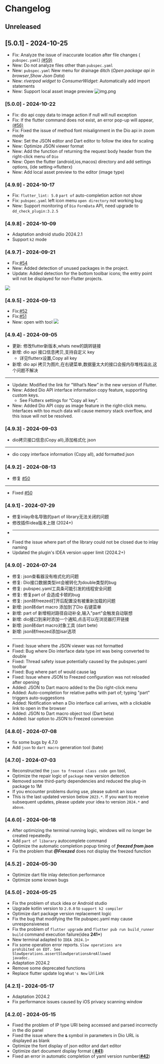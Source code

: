 # Changelog

## Unreleased

## [5.0.1] - 2024-10-25

- Fix: Analyze the issue of inaccurate location after file changes (
  `pubspec.yaml`) [(#59)](https://github.com/mdddj/dd_flutter_idea_plugin/issues/59)
- New: Do not analyze files other than `pubspec.yaml`
- New: `pubspec.yaml` New menu for drainage ditch (*Open package api in browser*,*Show Json Data*)
- New: *riverpod widget to ConsumerWidget*: Automatically add import statements
- New: Support local asset image preview
  ![img.png](https://minio.itbug.shop/blog/simple-file/img___1729914650363___.png)

### [5.0.0] - 2024-10-22

- Fix: dio api copy data to image action if null will null exception
- Fix: If the flutter command does not exist, an error pop-up will
  appear,[(#56)](https://github.com/mdddj/dd_flutter_idea_plugin/issues/56)
- Fix: Fixed the issue of method font misalignment in the Dio api in zoom mode
- New: Set the JSON editor and Dart editor to follow the idea for scaling
- New: Optimize JSON viewer format
- New: Add the function of returning the request body header from the right-click menu of `Dio`
- New: Open the flutter (android,ios,macos) directory and add settings options, (ide setting->flutterx)
- New: Add local asset preview to the editor (image type)

### [4.9.9] - 2024-10-17

- Fix: `flutter_lint: 5.0` `part of` auto-completion action not show
- Fix: `pubspec.yaml` left icon menu `open directory` not working bug
- New: Support monitoring of `Dio` `FormData` API, need upgrade to `dd_check_plugin:3.2.5`

### [4.9.8] - 2024-10-09

- Adaptation android studio 2024.2.1
- Support `k2` mode

### [4.9.7] - 2024-09-21

- Fix:[#54](https://github.com/mdddj/dd_flutter_idea_plugin/issues/54)
- New: Added detection of unused packages in the project.
- Update: Added detection for the bottom toolbar icons; the entry point will not be displayed for non-Flutter projects.

![](https://minio.itbug.shop/blog/simple-file/Snipaste_2024-09-21_11-41-38___1726890133117___.png)

### [4.9.5] - 2024-09-13

- Fix:[#52](https://github.com/mdddj/dd_flutter_idea_plugin/issues/52)
- Fix:[#51](https://github.com/mdddj/dd_flutter_idea_plugin/issues/51)
- New: open with tool
  ![](https://minio.itbug.shop/blog/simple-file/Snipaste_2024-09-13_14-47-33___1726210071283___.png)

### [4.9.4] - 2024-09-05

- 更新: 修改flutter新版本,whats new的跳转链接
- 新增: dio api 接口信息拷贝,支持自定义 key
    * 详见flutterx设置,Copy all key
- 新增: dio api 拷贝为图片,在右键菜单,数据量太大的接口会报内存堆栈溢出,这个问题不解决

<hr/>

- Update: Modified the link for “What’s New” in the new version of Flutter.
- New: Added Dio API interface information copy feature, supporting custom keys.
    * See Flutterx settings for “Copy all key”.
- New: Added Dio API copy as image feature in the right-click menu. Interfaces with too much data will cause memory
  stack overflow, and this issue will not be resolved.

### [4.9.3] - 2024-09-03

- dio拷贝接口信息(Copy all),添加格式化 json

<hr/>

- dio copy interface information (Copy all), add formatted json

### [4.9.2] - 2024-08-13

- 修复 <a href='https://github.com/mdddj/dd_flutter_idea_plugin/issues/50'>#50</a>

<hr />

- Fixed <a href='https://github.com/mdddj/dd_flutter_idea_plugin/issues/50'>#50</a>

### [4.9.1] - 2024-07-29

- 修复inlay命名导致的part of library无法关闭的问题
- 修改插件idea版本上限 (2024+)
- <hr />
- Fixed the issue where part of the library could not be closed due to inlay naming
- Updated the plugin's IDEA version upper limit (2024.2+)

### [4.9.0] - 2024-07-24

- 修复: json查看器没有格式化的问题
- 修复: Dio接口数据类型int会被转化为double类型的bug
- 修复: pubspec.yaml工具条可能引发的线程安全问题
- 修复: 修复part of 会造成卡顿的bug
- 修复: json转freezed打开后配置没有被重新加载的问题
- 新增: json转dart macro 添加到了Dio 右键菜单
- 新增: part of 新增相对路径自动补全,输入"part"会触发自动联想
- 新增: dio接口到来时添加一个通知,点击可以在浏览器打开链接
- 新增: json转dart macro对象工具 (dart bete)
- 新增: json转freezed添加isar选项
  <hr/>
- Fixed: Issue where the JSON viewer was not formatted
- Fixed: Bug where Dio interface data type int was being converted to double
- Fixed: Thread safety issue potentially caused by the pubspec.yaml toolbar
- Fixed: Bug where part of would cause lag
- Fixed: Issue where JSON to Freezed configuration was not reloaded after opening
- Added: JSON to Dart macro added to the Dio right-click menu
- Added: Auto-completion for relative paths with part of; typing "part" triggers auto-suggestions
- Added: Notification when a Dio interface call arrives, with a clickable link to open in the browser
- Added: JSON to Dart macro object tool (Dart beta)
- Added: Isar option to JSON to Freezed conversion

### [4.8.0] - 2024-07-08

- fix some bugs by 4.7.0
- Add `json` to `dart macro` generation tool (bate)

### [4.7.0] - 2024-07-03

- Reconstructed the `json to freezed class code gen` tool,
- Optimize the repair logic of `package` new version detection
- Removed some third-party dependencies and reduced the plug-in package to 1M
- If you encounter problems during use, please submit an issue
- This is the last updated version below `2023.*`. If you want to receive subsequent updates, please update your idea to
  version `2024.*` and `above`.

### [4.6.0] - 2024-06-18

- After optimizing the terminal running logic, windows will no longer be created repeatedly.
- Add `part of libarary` autocomplete command
- Optimize the automatic completion popup timing of **_freezed from json_**
- Fix the problem that **_@Freezed_** does not display the freezed function

### [4.5.2] - 2024-05-30

- Optimize dart file inlay detection performance
- Optimize some known bugs

### [4.5.0] - 2024-05-25

- Fix the problem of stuck idea or Android studio
- Upgrade kotlin version to `2.0.0` to `support k2 compiler`
- Optimize dart package version replacement logic
- Fix the bug that modifying the file pubspec.yaml may cause unresponsiveness
- Fix the problem of `flutter upgrade` and `flutter pub run build_runner build` command execution failure(idea **241+**)
- New terminal adapted to `IDEA 2024.1+`
- Fix some operation error reports. <code>Slow operations are prohibited on EDT. See
  SlowOperations.assertSlowOperationsAreAllowed javadoc.</code>
- Adaptation 2024.2
- Remove some deprecated functions
- Replace flutter update log `What's New` Url Link

### [4.2.1] - 2024-05-17

- Adaptation 2024.2
- Fix performance issues caused by iOS privacy scanning window

### [4.2.0] - 2024-05-15

- Fixed the problem of IP type URI being accessed and parsed incorrectly in the dio panel
- Fixed the issue where the <code><b>&</b></code> symbol in parameters in Dio URL is displayed as blank
- Optimize the font display of json editor and dart editor
- Optimize dart document display format (<b><a href='https://github.com/mdddj/dd_flutter_idea_plugin/issues/41'>
  #41</a></b>)
- Fixed an error in automatic completion of yaml version
  number(<b><a href='https://github.com/mdddj/dd_flutter_idea_plugin/issues/42'>#42</a></b>)
